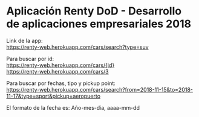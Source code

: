 # Aplicación Renty DoD - Desarrollo de aplicaciones empresariales 2018

Link de la app: \
https://renty-web.herokuapp.com/cars/search?type=suv 

Para buscar por id: \
https://renty-web.herokuapp.com/cars/{id} \
https://renty-web.herokuapp.com/cars/3 

Para buscar por fechas, tipo y pickup point: \
https://renty-web.herokuapp.com/cars/search?from=2018-11-15&to=2018-11-17&type=sport&pickup=aeropuerto

El formato de la fecha es: Año-mes-dia, aaaa-mm-dd
